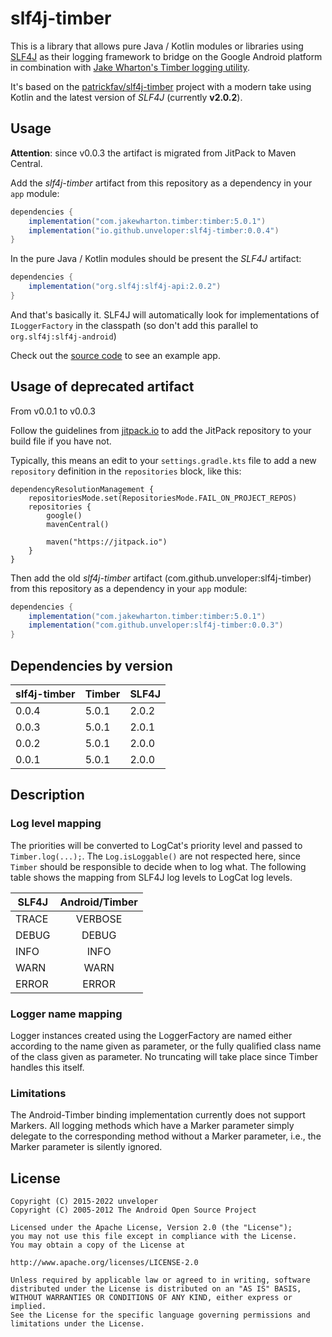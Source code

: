 # slf4j-timber

This is a library that allows pure Java / Kotlin modules or libraries using [SLF4J](https://www.slf4j.org/) as their logging framework to bridge on the Google Android platform
in combination with [Jake Wharton's Timber logging utility](https://github.com/JakeWharton/timber).

It's based on the [patrickfav/slf4j-timber](https://github.com/patrickfav/slf4j-timber) project with a modern take 
using Kotlin and the latest version of _SLF4J_ (currently **v2.0.2**).

Usage
-----
**Attention**: since v0.0.3 the artifact is migrated from JitPack to Maven Central.

Add the _slf4j-timber_ artifact from this repository as a dependency in your `app` module:

```gradle
dependencies {
    implementation("com.jakewharton.timber:timber:5.0.1")
    implementation("io.github.unveloper:slf4j-timber:0.0.4")
}
```

In the pure Java / Kotlin modules should be present the _SLF4J_ artifact:

```gradle
dependencies {
    implementation("org.slf4j:slf4j-api:2.0.2")
}
```

And that's basically it. SLF4J will automatically look for implementations of `ILoggerFactory` in the classpath (so don't add this
parallel to `org.slf4j:slf4j-android`)

Check out the [source code](https://github.com/unveloper/slf4j-timber/tree/master/app) to see an example app.

Usage of deprecated artifact
-----
From v0.0.1 to v0.0.3

Follow the guidelines from [jitpack.io](https://jitpack.io) to add the JitPack repository to your build file if you have not.

Typically, this means an edit to your `settings.gradle.kts` file to add a new `repository` definition in the `repositories` block, like this:

```
dependencyResolutionManagement {
	repositoriesMode.set(RepositoriesMode.FAIL_ON_PROJECT_REPOS)
	repositories {
		google()
		mavenCentral()

		maven("https://jitpack.io")
	}
}
```

Then add the old _slf4j-timber_ artifact (com.github.unveloper:slf4j-timber) from this repository as a dependency in your `app` module:

```gradle
dependencies {
    implementation("com.jakewharton.timber:timber:5.0.1")
    implementation("com.github.unveloper:slf4j-timber:0.0.3")
}
```

Dependencies by version
-----

slf4j-timber | Timber | SLF4J
------------ | ------ | -----
0.0.4        | 5.0.1  | 2.0.2
0.0.3        | 5.0.1  | 2.0.1
0.0.2        | 5.0.1  | 2.0.0
0.0.1        | 5.0.1  | 2.0.0

## Description

### Log level mapping
The priorities will be converted to LogCat's priority level and passed to
`Timber.log(...);`. The `Log.isLoggable()` are not respected here, since `Timber`
should be responsible to decide when to log what. The following table shows
the mapping from SLF4J log levels to LogCat log levels.

| SLF4J         | Android/Timber |
| ------------- |:-------------: |
| TRACE         | VERBOSE        |
| DEBUG         | DEBUG          |
| INFO          | INFO           |
| WARN          | WARN           |
| ERROR         | ERROR          |

### Logger name mapping

Logger instances created using the LoggerFactory are named either according to the name given as parameter, or the fully qualified class name of the class given as
parameter. No truncating will take place since Timber handles this itself.

### Limitations

The Android-Timber binding implementation currently does not support Markers.
All logging methods which have a Marker parameter simply delegate to the corresponding method without a Marker parameter, i.e., the Marker parameter
is silently ignored.

License
-------

    Copyright (C) 2015-2022 unveloper
    Copyright (C) 2005-2012 The Android Open Source Project

    Licensed under the Apache License, Version 2.0 (the "License");
    you may not use this file except in compliance with the License.
    You may obtain a copy of the License at

    http://www.apache.org/licenses/LICENSE-2.0

    Unless required by applicable law or agreed to in writing, software
    distributed under the License is distributed on an "AS IS" BASIS,
    WITHOUT WARRANTIES OR CONDITIONS OF ANY KIND, either express or implied.
    See the License for the specific language governing permissions and
    limitations under the License.